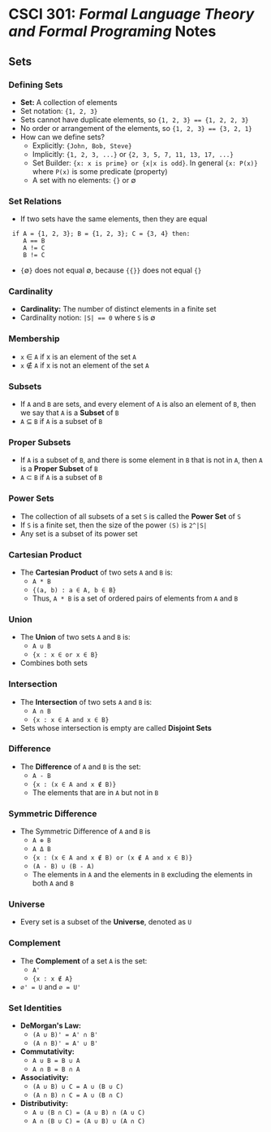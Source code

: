 # CSCI 301: *Formal Language Theory and Formal Programing* Notes 

## Sets

### Defining Sets
* **Set:** A collection of elements
* Set notation: `{1, 2, 3}`
* Sets cannot have duplicate elements, so `{1, 2, 3} == {1, 2, 2, 3}`
* No order or arrangement of the elements, so `{1, 2, 3} == {3, 2, 1}`
* How can we define sets?
    * Explicitly: `{John, Bob, Steve}`
    * Implicitly: `{1, 2, 3, ...}` or `{2, 3, 5, 7, 11, 13, 17, ...}`
    * Set Builder: `{x: x is prime} or {x|x is odd}`.
    In general `{x: P(x)}` where `P(x)` is some predicate (property)
    * A set with no elements: `{}` or &empty;


### Set Relations

* If two sets have the same elements, then they are equal

```
 if A = {1, 2, 3}; B = {1, 2, 3}; C = {3, 4} then:
    A == B
    A != C
    B != C
```

* `{`&empty;`}` does not equal &empty;, because `{{}}` does not equal `{}`

### Cardinality
* **Cardinality:** The number of distinct elements in a finite set 
* Cardinality notion: `|S| == 0` where `S` is &empty;  

### Membership 
* `x` &isin; `A` if x is an element of the set `A`
* `x` &notin; `A` if x is not an element of the set `A`

### Subsets
* If `A` and `B` are sets, and every element of `A` is also an element of `B`, then we say that `A` is a **Subset** of `B`
*  `A` &sube; `B` if `A` is a subset of `B` 


### Proper Subsets
* If `A` is a subset of `B`, and there is some element in `B` that is not in `A`, then `A` is a **Proper Subset** of `B`
* `A` &sub; `B` if `A` is a subset of `B`

### Power Sets
* The collection of all subsets of a set `S` is called the **Power Set** of `S`
* If `S` is a finite set, then the size of the power `(S)` is `2^|S|`
* Any set is a subset of its power set

### Cartesian Product
* The **Cartesian Product** of two sets `A` and `B` is:
    * `A * B` 
    * `{(a, b) : a ∈ A, b ∈ B}`
    * Thus, `A * B` is a set of ordered pairs of elements from `A` and `B`

### Union 
* The **Union** of two sets `A` and `B` is:
    * `A ∪ B` 
    * `{x : x ∈ or x ∈ B}`
* Combines both sets

### Intersection
* The **Intersection** of two sets `A` and `B` is:
   * `A ∩ B` 
   * `{x : x ∈ A and x ∈ B}`
* Sets whose intersection is empty are called **Disjoint Sets**


### Difference 
* The **Difference** of `A` and `B` is the set:
    * `A - B` 
    * `{x : (x ∈ A and x ∉ B)}`
    * The elements that are in `A` but not in `B`

### Symmetric Difference
* The Symmetric Difference of `A` and `B` is 
    * `A ⊕ B`
    * `A Δ B`
    * `{x : (x ∈ A and x ∉ B) or (x ∉ A and x ∈ B)}`
    * `(A - B) ∪ (B - A)`
    * The elements in `A` and the elements in `B` excluding the elements in both `A` and `B`

### Universe
* Every set is a subset of the **Universe**, denoted as `U`

### Complement
* The **Complement** of a set `A` is the set:
    * `A'`
    * `{x : x ∉ A}`
* `∅' = U` and `∅ = U'`

### Set Identities
* **DeMorgan's Law:**
    * `(A ∪ B)' = A' ∩ B'`
    * `(A ∩ B)' = A' ∪ B'`
* **Commutativity:**
    * `A ∪ B = B ∪ A`
    * `A ∩ B = B ∩ A`
* **Associativity:**
    * `(A ∪ B) ∪ C = A ∪ (B ∪ C)`
    * `(A ∩ B) ∩ C = A ∪ (B ∩ C)`
* **Distributivity:**
    * `A ∪ (B ∩ C) = (A ∪ B) ∩ (A ∪ C)`
    * `A ∩ (B ∪ C) = (A ∪ B) ∪ (A ∩ C)`





